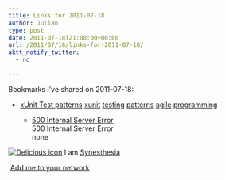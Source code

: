 ```yaml
---
title: Links for 2011-07-18
author: Julian
type: post
date: 2011-07-18T21:00:00+00:00
url: /2011/07/18/links-for-2011-07-18/
aktt_notify_twitter:
  - no

---
```

Bookmarks I&#8217;ve shared on 2011-07-18:

  * [xUnit Test patterns][1] 
    [xunit][2] [testing][3] [patterns][4] [agile][5] [programming][6] </li> 
    
      * [500 Internal Server Error][7]  
        500 Internal Server Error  
        none</ul> 
    
    <p class="deliciouslink">
      <a href="https://del.icio.us/synesthesia" title="See all my bookmarks on del.icio.us"><img src="https://www.synesthesia.co.uk/images/deliciousicon.jpg" alt="Delicious icon" /></a>&nbsp;I am <a href="https://del.icio.us/synesthesia" title="See all my bookmarks on del.icio.us">Synesthesia</a>
    </p>
    
    <p class="deliciouslink">
      <a href="https://del.icio.us/network?add=synesthesia" title="Add me to your del.icio.us network"><img src="https://www.synesthesia.co.uk/images/add.gif" alt="" /></a>&nbsp;<a href="https://del.icio.us/network?add=synesthesia" title="Add me to your del.icio.us network">Add me to your network</a>
    </p>

 [1]: https://xunitpatterns.com/index.html
 [2]: https://www.delicious.com/synesthesia/xunit
 [3]: https://www.delicious.com/synesthesia/testing
 [4]: https://www.delicious.com/synesthesia/patterns
 [5]: https://www.delicious.com/synesthesia/agile
 [6]: https://www.delicious.com/synesthesia/programming
 [7]: https://feeds.delicious.com/v2/rss/synesthesia